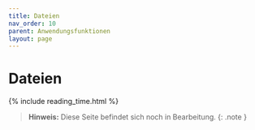 ```yaml
---
title: Dateien
nav_order: 10
parent: Anwendungsfunktionen
layout: page
---
```


# Dateien
{% include reading_time.html %}

> **Hinweis:** Diese Seite befindet sich noch in Bearbeitung.
{: .note }
